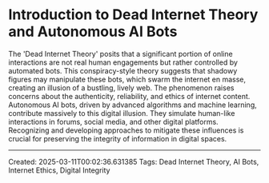 # Introduction to Dead Internet Theory and Autonomous AI Bots

The 'Dead Internet Theory' posits that a significant portion of online interactions are not real human engagements but rather controlled by automated bots. This conspiracy-style theory suggests that shadowy figures may manipulate these bots, which swarm the internet en masse, creating an illusion of a bustling, lively web. The phenomenon raises concerns about the authenticity, reliability, and ethics of internet content. Autonomous AI bots, driven by advanced algorithms and machine learning, contribute massively to this digital illusion. They simulate human-like interactions in forums, social media, and other digital platforms. Recognizing and developing approaches to mitigate these influences is crucial for preserving the integrity of information in digital spaces.

---
Created: 2025-03-11T00:02:36.631385
Tags: Dead Internet Theory, AI Bots, Internet Ethics, Digital Integrity
